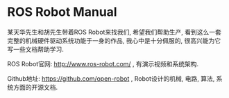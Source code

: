 # ROS Robot Manual

某天华先生和胡先生带着ROS Robot来找我们, 希望我们帮助生产, 看到这么一套完整的机械硬件驱动系统功能于一身的作品, 我心中是十分佩服的, 很高兴能为它写一些文档帮助学习. 

ROS Robot官网: http://www.ros-robot.com/ , 有演示视频和系统架构.

Github地址: https://github.com/open-robot , Robot设计的机械, 电路, 算法, 系统方面的开源文档. 













